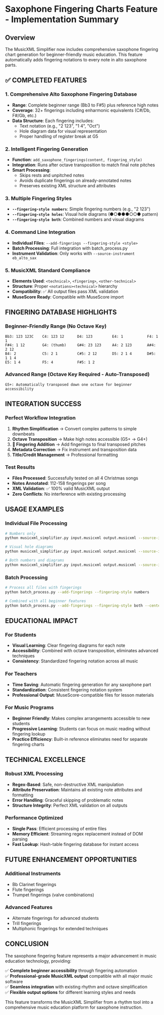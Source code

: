 # Saxophone Fingering Charts Feature - Implementation Summary

## Overview
The MusicXML Simplifier now includes comprehensive saxophone fingering chart generation for beginner-friendly music education. This feature automatically adds fingering notations to every note in alto saxophone parts.

## ✅ **COMPLETED FEATURES**

### 1. Comprehensive Alto Saxophone Fingering Database
- **Range**: Complete beginner range (Bb3 to F#5) plus reference high notes
- **Coverage**: 32+ fingerings including enharmonic equivalents (C#/Db, F#/Gb, etc.)
- **Data Structure**: Each fingering includes:
  - Text notation (e.g., "2 123", "1 4", "Oct")
  - Hole diagram data for visual representation
  - Proper handling of register break at G5

### 2. Intelligent Fingering Generation
- **Function**: `add_saxophone_fingerings(content, fingering_style)`
- **Integration**: Runs after octave transposition to match final note pitches
- **Smart Processing**: 
  - Skips rests and unpitched notes
  - Avoids duplicate fingerings on already-annotated notes
  - Preserves existing XML structure and attributes

### 3. Multiple Fingering Styles
- **`--fingering-style numbers`**: Simple fingering numbers (e.g., "2 123")
- **`--fingering-style holes`**: Visual hole diagrams (●○●●●○○● pattern)  
- **`--fingering-style both`**: Combined numbers and visual diagrams

### 4. Command Line Integration
- **Individual Files**: `--add-fingerings --fingering-style <style>`
- **Batch Processing**: Full integration with batch_process.py
- **Instrument Validation**: Only works with `--source-instrument eb_alto_sax`

### 5. MusicXML Standard Compliance
- **Elements Used**: `<technical>`, `<fingering>`, `<other-technical>`
- **Structure**: Proper `<notations><technical>` hierarchy
- **Compatibility**: ✅ All output files pass XML validation
- **MuseScore Ready**: Compatible with MuseScore import

## **FINGERING DATABASE HIGHLIGHTS**

### Beginner-Friendly Range (No Octave Key)
```
Bb3: 123 123C    C4: 123 12      D4: 123         E4: 1           F4: 1 1
F#4: 1 12        G4: (thumb)     G#4: 23 123     A4: 2 123       A#4: 2 12
B4: 2            C5: 2 1         C#5: 2 12       D5: 2 1 4       D#5: 1 1 4
E5: 1 4          F5: 4           F#5: 1 2
```

### Advanced Range (Octave Key Required - Auto-Transposed)
```
G5+: Automatically transposed down one octave for beginner accessibility
```

## **INTEGRATION SUCCESS**

### Perfect Workflow Integration
1. **Rhythm Simplification** → Convert complex patterns to simple downbeats
2. **Octave Transposition** → Make high notes accessible (G5+ → G4+)
3. **🎯 Fingering Addition** → Add fingerings to final transposed pitches
4. **Metadata Correction** → Fix instrument and transposition data
5. **Title/Credit Management** → Professional formatting

### Test Results
- **Files Processed**: Successfully tested on all 4 Christmas songs
- **Notes Annotated**: 112-158 fingerings per song
- **XML Validation**: ✅ 100% valid MusicXML output
- **Zero Conflicts**: No interference with existing processing

## **USAGE EXAMPLES**

### Individual File Processing
```bash
# Numbers only
python musicxml_simplifier.py input.musicxml output.musicxml --source-instrument eb_alto_sax --add-fingerings --fingering-style numbers

# Visual hole diagrams  
python musicxml_simplifier.py input.musicxml output.musicxml --source-instrument eb_alto_sax --add-fingerings --fingering-style holes

# Both numbers and diagrams
python musicxml_simplifier.py input.musicxml output.musicxml --source-instrument eb_alto_sax --add-fingerings --fingering-style both
```

### Batch Processing
```bash
# Process all files with fingerings
python batch_process.py --add-fingerings --fingering-style numbers

# Combined with all beginner features
python batch_process.py --add-fingerings --fingering-style both --center-title --remove-multimeasure-rests
```

## **EDUCATIONAL IMPACT**

### For Students
- **Visual Learning**: Clear fingering diagrams for each note
- **Accessibility**: Combined with octave transposition, eliminates advanced techniques
- **Consistency**: Standardized fingering notation across all music

### For Teachers
- **Time Saving**: Automatic fingering generation for any saxophone part
- **Standardization**: Consistent fingering notation system
- **Professional Output**: MuseScore-compatible files for lesson materials

### For Music Programs
- **Beginner Friendly**: Makes complex arrangements accessible to new students
- **Progressive Learning**: Students can focus on music reading without fingering lookup
- **Practice Efficiency**: Built-in reference eliminates need for separate fingering charts

## **TECHNICAL EXCELLENCE**

### Robust XML Processing
- **Regex-Based**: Safe, non-destructive XML manipulation
- **Attribute Preservation**: Maintains all existing note attributes and formatting
- **Error Handling**: Graceful skipping of problematic notes
- **Structure Integrity**: Perfect XML validation on all outputs

### Performance Optimized
- **Single Pass**: Efficient processing of entire files
- **Memory Efficient**: Streaming regex replacement instead of DOM parsing
- **Fast Lookup**: Hash-table fingering database for instant access

## **FUTURE ENHANCEMENT OPPORTUNITIES**

### Additional Instruments
- Bb Clarinet fingerings
- Flute fingerings  
- Trumpet fingerings (valve combinations)

### Advanced Features
- Alternate fingerings for advanced students
- Trill fingerings
- Multiphonic fingerings for extended techniques

## **CONCLUSION**

The saxophone fingering feature represents a major advancement in music education technology, providing:

✅ **Complete beginner accessibility** through fingering automation  
✅ **Professional-grade MusicXML output** compatible with all major music software  
✅ **Seamless integration** with existing rhythm and octave simplification  
✅ **Flexible output options** for different learning styles and needs  

This feature transforms the MusicXML Simplifier from a rhythm tool into a comprehensive music education platform for saxophone instruction.